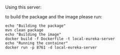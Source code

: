 Using this server:

to build the package and the image please run:
```shell
echo "Building the package"
mvn clean package
echo "Building the image"
docker build -f Dockerfile -t local-eureka-server
echo "Running the container"
docker run -p 8761 -d local-eureka-server
```

